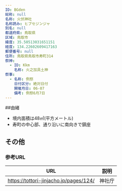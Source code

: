 ```yaml
---
ID: BGden
総称: null
名称: 火伏神社
名称読み: ヒブセジンジャ
別名: null
都道府県: 鳥取県
区域: 鳥取市
緯度: 35.50513031651151
経度: 134.22602609417163
郵便番号: null
住所: 鳥取県鳥取市寿町314
祭神:
  - ID: Kkm
    名称: 火之加具土神
祭事:
  - 名称: 例祭
    日付区分: 絶対日付
    開催月日: 06-07
    備考: 例祭6月7日
---
```


##由緒

- 境内面積は48㎡(平方メートル)
- 寿町の中心部、通り沿いに南向きで鎮座

## その他

### 参考URL

| URL                                    | 説明   |
| -------------------------------------- | ------ |
| https://tottori-jinjacho.jp/pages/124/ | 神社庁 |
